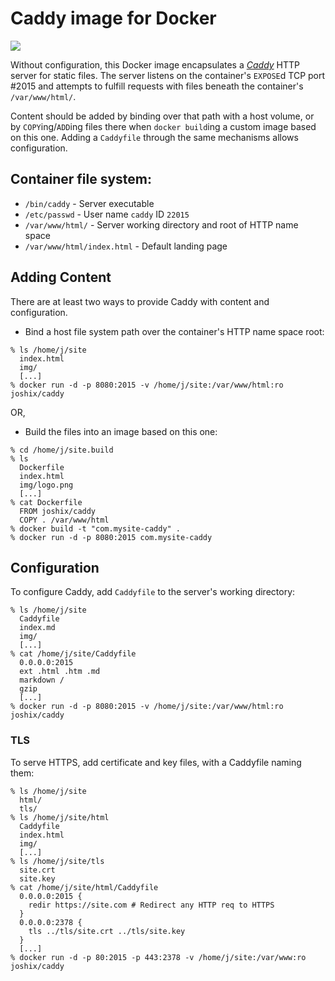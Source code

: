 # Caddy image for Docker

[![](https://badge.imagelayers.io/joshix/caddy:latest.svg)](https://imagelayers.io/?images=joshix/caddy:latest 'Get your own badge on imagelayers.io')

Without configuration, this Docker image encapsulates a
[*Caddy*](http://caddyserver.com) HTTP server for static files.
The server listens on the container's `EXPOSE`d TCP
port #2015 and attempts to fulfill requests with files beneath
the container's `/var/www/html/`.

Content should be added by binding over that path with a host volume,
or by `COPY`ing/`ADD`ing files there when `docker build`ing a custom
image based on this one. Adding a `Caddyfile` through the same
mechanisms allows configuration.

## Container file system:
* `/bin/caddy` - Server executable
* `/etc/passwd` - User name `caddy` ID `22015`
* `/var/www/html/` - Server working directory and root of HTTP name space
* `/var/www/html/index.html` - Default landing page

## Adding Content

There are at least two ways to provide Caddy with content and configuration.

* Bind a host file system path over the container's HTTP name space root:

```
% ls /home/j/site
  index.html
  img/
  [...]
% docker run -d -p 8080:2015 -v /home/j/site:/var/www/html:ro joshix/caddy
```

OR,

* Build the files into an image based on this one:

```
% cd /home/j/site.build
% ls
  Dockerfile
  index.html
  img/logo.png
  [...]
% cat Dockerfile
  FROM joshix/caddy
  COPY . /var/www/html
% docker build -t "com.mysite-caddy" .
% docker run -d -p 8080:2015 com.mysite-caddy
```

## Configuration
To configure Caddy, add `Caddyfile` to the server's working directory:

```
% ls /home/j/site
  Caddyfile
  index.md
  img/
  [...]
% cat /home/j/site/Caddyfile
  0.0.0.0:2015
  ext .html .htm .md
  markdown /
  gzip
  [...]
% docker run -d -p 8080:2015 -v /home/j/site:/var/www/html:ro joshix/caddy
```

### TLS
To serve HTTPS, add certificate and key files, with a Caddyfile naming them:

```
% ls /home/j/site
  html/
  tls/
% ls /home/j/site/html
  Caddyfile
  index.html
  img/
  [...]
% ls /home/j/site/tls
  site.crt
  site.key
% cat /home/j/site/html/Caddyfile
  0.0.0.0:2015 {
    redir https://site.com # Redirect any HTTP req to HTTPS
  }
  0.0.0.0:2378 {
    tls ../tls/site.crt ../tls/site.key
  }
  [...]
% docker run -d -p 80:2015 -p 443:2378 -v /home/j/site:/var/www:ro joshix/caddy
```
